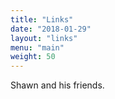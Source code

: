 ```yaml
---
title: "Links"
date: "2018-01-29"
layout: "links"
menu: "main"
weight: 50
---
```


Shawn and his friends.
